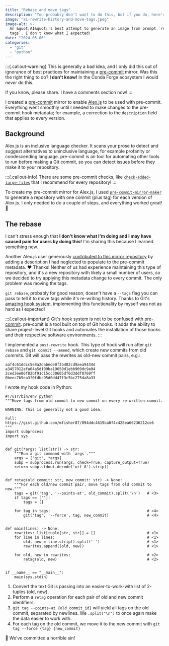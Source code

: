 ```yaml
---
title: "Rebase and move tags"
description: "You probably don't want to do this, but if you do, here's how!"
image: "ai-rewrite-history-and-move-tags.jpeg"
image-alt: >-
  An &quot;AI&quot;'s best attempt to generate an image from prompt `rewrite history and move
  tags`. I don't know what I expected!
date: "2024-05-06"
categories:
  - "git"
  - "python"
---
```


:::{.callout-warning}
This is generally a bad idea, and I only did this out of ignorance of best practices for
maintaining a [pre-commit](https://pre-commit.com/) mirror. Was this the right thing to
do? **I don't know!** In the Conda Forge ecosystem I would _never_ do this.

If you know, please share. I have a comments section now!
:::

<!-- alex disable hook hooks -->
I created a [pre-commit](https://pre-commit.com/) mirror to enable
[Alex.js](https://github.com/get-alex/alex) to be used with pre-commit. Everything went
smoothly until I needed to make changes to the pre-commit hook metadata; for example, a
correction to the `description` field that applies to every version.


## Background

Alex.js is an inclusive language checker. It scans your prose to detect and suggest
alternatives to uninclusive language, for example profanity or condescending language.
pre-commit is an tool for automating other tools to run before making a Git commit, so
you can detect issues before they make it to your repository.

:::{.callout-info}
There are some pre-commit checks, like
[`check-added-large-files`](https://pre-commit.com/hooks.html) that I recommend for
every repository!
:::

To create my pre-commit mirror for Alex.js, I used
[`pre-commit-mirror-maker`](https://github.com/pre-commit/pre-commit-mirror-maker) to
generate a repository with one commit (plus tag) for each version of Alex.js. I only
needed to do a couple of steps, and everything worked great! :tada:


## The rebase

I can't stress enough that **I don't know what I'm doing and I may have caused pain for
users by doing this!** I'm sharing this because I learned something new.

Another Alex.js user generously
[contributed to this mirror repository](https://github.com/mfisher87/alexjs-pre-commit-mirror/pull/1)
by adding a description I had neglected to populate to the pre-commit metadata. :heart:
Thanks! Neither of us had experience maintaining this type of repository, and it's a new
repository with likely a small number of users, so we decided to try applying this
metadata change to every commit. The only problem was moving the tags.

`git rebase`, probably for good reason, doesn't have a `--tags` flag you can pass to
tell it to move tags while it's re-writing history. Thanks to Git's
[amazing hook system](https://git-scm.com/book/en/v2/Customizing-Git-Git-Hooks),
implementing this functionality by myself was not as hard as I expected!

:::{.callout-important}
Git's hook system is not to be confused with [pre-commit](https://pre-commit.com).
pre-comit is a tool built on top of Git hooks. It adds the ability to share
project-level Git hooks and automates the installation of those hooks and their
respective software environments.
:::

I implemented a `post-rewrite` hook. This type of hook will run after `git rebase` and
`git commit --amend`, which create new commits from old commits. Git will pass the
rewrites as old-new commit pairs, e.g.:

```
aaf4c61ddcc5e8a2dabede0f3b482cd9aea9434d a3457012afa04a5d109ba19650d1ebb909dc9a94
2ced3ee86f82bf91c15cc30605df6d3ddf0769ff 0beec7b5ea3f0fdbc95d0dd47f3c5bc275da8a33
```

I wrote my hook code in Python:

```{.python filename="$MY-REPO/.git/hooks/post-rewrite"}
#!/usr/bin/env python
"""Move tags from old commit to new commit on every re-written commit.

WARNING: This is generally not a good idea.

Full: https://gist.github.com/mfisher87/094ddc4619ba0f4c428ea66236212ce6
"""
import subprocess
import sys


def git(*args: list[str]) -> str:
    """Run a git command with `args`."""
    args = ['git', *args]
    subp = subprocess.run(args, check=True, capture_output=True)
    return subp.stdout.decode('utf-8').strip()


def retag(old_commit: str, new_commit: str) -> None:
    """For each old/new commit pair, move tags from old commit to new."""
    tags = git('tag', '--points-at', old_commit).split('\n')   # <3>
    if tags == ['']:
        tags = []

    for tag in tags:                                           # <4>
        git('tag', '--force', tag, new_commit)                 # <4>


def main(lines) -> None:
    rewrites: list[tuple[str, str]] = []                       # <1>
    for line in lines:                                         # <1>
        old, new = line.strip().split(' ')                     # <1>
        rewrites.append((old, new))                            # <1>

    for old, new in rewrites:                                  # <2>
        retag(old, new)                                        # <2>


if __name__ == "__main__":
    main(sys.stdin)
```

1. Convert the text Git is passing into an easier-to-work-with list of 2-tuples (old,
   new).
2. Perform a `retag` operation for each pair of old and new commit identifiers.
3. `git tag --points-at {old_commit_id}` will yield all tags on the old commit,
   separated by newlines. We `.split("\n")` to once again make the data easier to work
   with.
4. For each tag on the old commit, we move it to the new commit with
   `git tag --force {tag} {new_commit}`

:tada: We've committed a horrible sin!
